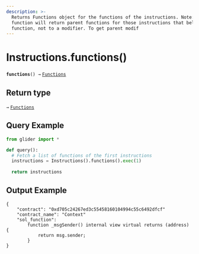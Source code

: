 ```yaml
---
description: >-
  Returns Functions object for the functions of the instructions. Note: The
  function will return parent functions for those instructions that belong to a
  function, not to a modifier. To get parent modif
---
```


# Instructions.functions()

**`functions`**`() →` [`Functions`](../functions/)

## Return type

`→` [`Functions`](../functions/)

## Query Example

```python
from glider import *

def query():
  # Fetch a list of functions of the first instructions
  instructions = Instructions().functions().exec(1)
  
  return instructions
```

## Output Example

```solidity
{
    "contract": "0xd705c24267ed3c55458160104994c55c6492dfcf"
    "contract_name": "Context"
    "sol_function":
        function _msgSender() internal view virtual returns (address) {
            return msg.sender;
        }
}
```
